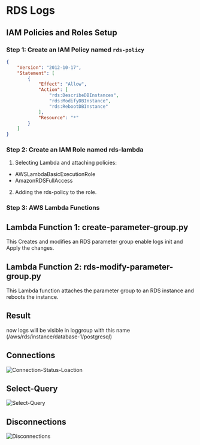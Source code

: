 # RDS Logs

## IAM Policies and Roles Setup

### Step 1: Create an IAM Policy named `rds-policy`
```json
{
    "Version": "2012-10-17",
    "Statement": [
        {
            "Effect": "Allow",
            "Action": [
                "rds:DescribeDBInstances",
                "rds:ModifyDBInstance",
                "rds:RebootDBInstance"
            ],
            "Resource": "*"
        }
    ]
}
```

### Step 2: Create an IAM Role named rds-lambda
1. Selecting Lambda and attaching policies:
* AWSLambdaBasicExecutionRole
* AmazonRDSFullAccess
2. Adding the rds-policy to the role.

### Step 3: AWS Lambda Functions
## Lambda Function 1: create-parameter-group.py
   This Creates and modifies an RDS parameter group enable logs init and Apply the changes.

## Lambda Function 2: rds-modify-parameter-group.py
   This Lambda function attaches the parameter group to an RDS instance and reboots the instance.

## Result
now logs will be visible in loggroup with this name (/aws/rds/instance/database-1/postgresql) 

## Connections
![Connection-Status-Loaction](https://github.com/Prashanth5996/RDS-logs/assets/94959676/23ec3fc9-6475-4624-b530-f85a6a18bb1c)

## Select-Query
![Select-Query](https://github.com/Prashanth5996/RDS-logs/assets/94959676/48090d66-f080-4ec4-9055-286c73801998)

## Disconnections
![Disconnections](https://github.com/Prashanth5996/RDS-logs/assets/94959676/7ec7d733-3800-42b2-a2be-8119eba91693)


